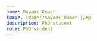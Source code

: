 ```yaml
---
name: Mayank Kumar
image: images/mayank_kumar.jpeg
description: PhD student
role: PhD student
---
```

